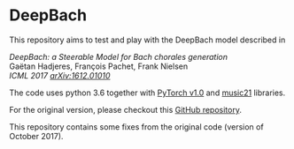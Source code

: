 # DeepBach 

This repository aims to test and play with the DeepBach model described in

*DeepBach: a Steerable Model for Bach chorales generation*<br/>
Gaëtan Hadjeres, François Pachet, Frank Nielsen<br/>
*ICML 2017 [arXiv:1612.01010](http://proceedings.mlr.press/v70/hadjeres17a.html)*

The code uses python 3.6 together with [PyTorch v1.0](https://pytorch.org/) and
[music21](http://web.mit.edu/music21/) libraries.

For the original version, please checkout this [GitHub repository](https://github.com/Ghadjeres/DeepBach).

This repository contains some fixes from the original code (version of October 2017). 
